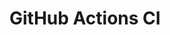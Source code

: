 # GitHub Actions CI
























































































































































































































































































































































































































































































































































































































































































































































































































































































































































































































































































































































































































































































































































































































































































































































































































































































































































































































































































































































































































































































































































































































































































































































































































































































































































































































